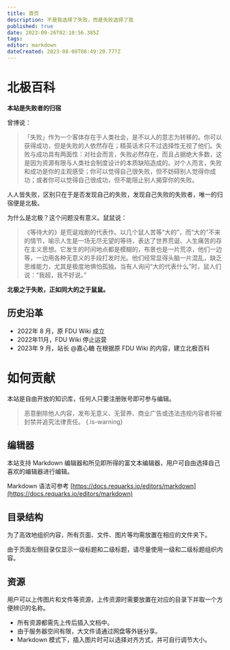```yaml
---
title: 首页
description: 不是我选择了失败，而是失败选择了我
published: true
date: 2023-09-26T02:10:56.385Z
tags: 
editor: markdown
dateCreated: 2023-08-08T08:49:20.777Z
---
```


# 北极百科
**本站是失败者的归宿**

曾博说：
> 「失败」作为一个客体存在于人类社会，是不以人的意志为转移的。你可以获得成功，但是失败的人依然存在；精英话术只不过选择性无视了他们。失败与成功具有两面性：对社会而言，失败必然存在，而且占据绝大多数，这是因为资源有限与人类社会制度设计的本质缺陷造成的。对个人而言，失败和成功是你的主观感受；你可以觉得自己很失败，但不妨碍别人觉得你成功；或者你可以觉得自己很成功，但不能阻止别人揭穿你的失败。

人人皆失败，区别只在于是否发现自己的失败，发现自己失败的失败者，唯一的归宿便是北极。

为什么是北极？这个问题没有意义。鼠鼠说：
> 《等待大的》是荒诞戏剧的代表作。以几个鼠人苦等“大的”，而“大的”不来的情节，喻示人生是一场无尽无望的等待，表达了世界荒诞、人生痛苦的存在主义思想。它发生的时间地点都是模糊的，布景也是一片荒凉，他们一边等，一边用各种无意义的手段打发时光。他们经常显得头脑一片混乱，缺乏思维能力，尤其是极度地惧怕孤独。当有人询问“大的代表什么”时，鼠人们说：“我超，我不好说。” 

**北极之于失败，正如同大的之于鼠鼠。**

## 历史沿革

- 2022年 8 月，原 FDU Wiki 成立
- 2022年11月，FDU Wiki 停止运营
- 2023年 9 月，站长 @嘉心糖 在根据原 FDU Wiki 的内容，建立北极百科

# 如何贡献

本站是自由开放的知识库，任何人只要注册账号即可参与编辑。

> 恶意删除他人内容，发布无意义、无营养、商业广告或违法违规内容者将被封禁并追究法律责任。
{.is-warning}

## 编辑器

本站支持 Markdown 编辑器和所见即所得的富文本编辑器，用户可自由选择自己喜欢的编辑器进行编辑。

Markdown 语法可参考 [https://docs.requarks.io/editors/markdown](https://docs.requarks.io/editors/markdown)

## 目录结构

为了高效地组织内容，所有页面、文件、图片等均需放置在相应的文件夹下。

由于页面左侧目录仅显示一级标题和二级标题，请尽量使用一级和二级标题组织内容。

## 资源

用户可以上传图片和文件等资源，上传资源时需要放置在对应的目录下并取一个方便辨识的名称。

- 所有资源都需先上传后插入文档中。
- 由于服务器空间有限，大文件请通过网盘等外链分享。
- Markdown 模式下，插入图片时可以选择对齐方式，并可自行调节大小。
 